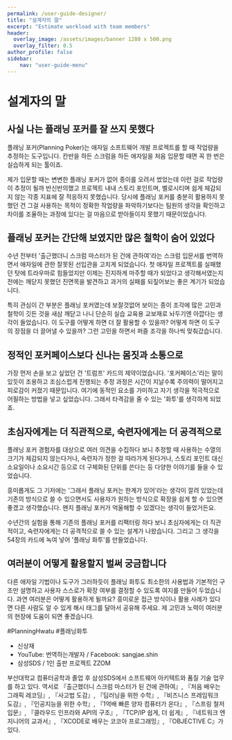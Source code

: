 ```yaml
---
permalink: /user-guide-designer/
title: "설계자의 말"
excerpt: "Estimate workload with team members"
header:
  overlay_image: /assets/images/banner 1280 x 500.png
  overlay_filter: 0.5
author_profile: false
sidebar:
    nav: "user-guide-menu"
---
```


# 설계자의 말

## 사실 나는 플래닝 포커를 잘 쓰지 못했다
플래닝 포커(Planning Poker)는 애자일 소프트웨어 개발 프로젝트를 할 때 작업량을 추정하는 도구입니다. 칸반을 하든 스크럼을 하든 애자일을 처음 입문할 때면 꼭 한 번은 실습하게 되는 툴이죠.

제가 입문할 때는 변변한 플래닝 포커가 없어 종이를 오려서 썼었는데 이런 걸로 작업량이 추정이 될까 반신반의했고 프로젝트 내내 스토리 포인트며, 벨로시티며 쉽게 체감되지 않는 각종 지표에 잘 적응하지 못했습니다. 당시에 플래닝 포커를 충분히 활용하지 못했던 건 그걸 사용하는 목적이 정확한 작업량을 파악하기보다는 팀원의 생각을 확인하고 차이를 조율하는 과정에 있다는 걸 마음으로 받아들이지 못했기 때문이었습니다.

## 플래닝 포커는 간단해 보였지만 많은 철학이 숨어 있었다
수년 전부터 '출근했더니 스크럼 마스터가 된 건에 관하여'라는 스크럼 입문서를 번역하면서 애자일에 관한 잘못된 선입관을 고치게 되었습니다. 첫 애자일 프로젝트를 실패했던 탓에 트라우마로 힘들었지만 이제는 진지하게 마주할 때가 되었다고 생각해서였는지 전에는 깨닫지 못했던 진면목을 발견하고 과거의 실패를 되짚어보는 좋은 계기가 되었습니다. 

특히 관심이 간 부분은 플래닝 포커였는데 보잘것없어 보이는 종이 조각에 많은 고민과 철학이 깃든 것을 새삼 깨닫고 나니 단순히 실습 교육용 교보재로 놔두기엔 아깝다는 생각이 들었습니다. 이 도구를 어떻게 하면 더 잘 활용할 수 있을까? 어떻게 하면 이 도구의 장점을 더 끌어낼 수 있을까? 그런 고민을 하면서 퍼즐 조각을 하나씩 맞춰갔습니다.

## 정적인 포커페이스보다 신나는 몸짓과 소통으로
가장 먼저 손을 보고 싶었던 건 '트럼프' 카드의 제약이었습니다. '포커페이스'라는 말이 있듯이 조용하고 조심스럽게 진행되는 추정 과정은 시간이 지날수록 주의력이 떨어지고 피로감이 커졌기 때문입니다. 여기에 동적인 요소를 가미하고 자기 생각을 적극적으로 어필하는 방법을 넣고 싶었습니다. 그래서 타격감을 줄 수 있는 '화투'를 생각하게 되었죠.

## 초심자에게는 더 직관적으로, 숙련자에게는 더 공격적으로
플래닝 포커 경험자를 대상으로 여러 의견을 수집하다 보니 추정할 때 사용하는 수열의 크기가 체감되지 않는다거나, 숙련자가 정한 걸 따라가게 된다거나, 스토리 포인트 대신 소요일이나 소요시간 등으로 더 구체화된 단위를 쓴다는 등 다양한 이야기를 들을 수 있었습니다.

흥미롭게도 그 기저에는 '그래서 플래닝 포커는 한계가 있어'라는 생각이 깔려 있었는데 기존의 방식으로 쓸 수 있으면서도 사용자가 원하는 방식으로 확장을 쉽게 할 수 있으면 좋겠고 생각했습니다. 왠지 플래닝 포커가 억울해할 수 있겠다는 생각이 들었거든요.

수년간의 실험을 통해 기존의 플래닝 포커를 리팩터링 하다 보니 초심자에게는 더 직관적이고, 숙련자에게는 더 공격적으로 쓸 수 있는 설계가 나왔습니다. 그리고 그 생각을 54장의 카드에 녹여 넣어 '플래닝 화투'를 만들었습니다.


## 여러분이 어떻게 활용할지 벌써 궁금합니다
다른 애자일 기법이나 도구가 그러하듯이 플래닝 화투도 최소한의 사용법과 기본적인 구조만 설명하고 사용자 스스로가 확장 여부를 결정할 수 있도록 여지를 만들어 두었습니다. 과연 여러분은 어떻게 활용하게 될까요? 
흥미로운 접근 방식이나 활용 사례가 있다면 다른 사람도 알 수 있게 해시 태그를 달아서 공유해 주세요. 제 고민과 노력이 여러분의 현장에 도움이 되면 좋겠습니다.

#PlanningHwatu #플래닝화투

* 신상재
* YouTube: 번역하는개발자 / Facebook: sangjae.shin
* 삼성SDS / 1인 출판 프로젝트 ZZOM

부산대학교 컴퓨터공학과 졸업 후 삼성SDS에서 소프트웨어 아키텍트와 품질 기술 업무를 하고 있다. 역서로 『출근했더니 스크럼 마스터가 된 건에 관하여』, 『처음 배우는 그래픽 레코딩』, 『사고법 도감』, 『딥러닝을 위한 수학』, 『비즈니스 프레임워크 도감』, 『인공지능을 위한 수학』, 『1억배 빠른 양자 컴퓨터가 온다』, 『스프링 철저 입문』, 『클라우드 인프라와 API의 구조』, 『TCP/IP 쉽게, 더 쉽게』, 『네트워크 엔지니어의 교과서』, 『XCODE로 배우는 코코아 프로그래밍』, 『OBJECTIVE C』가 있다.
